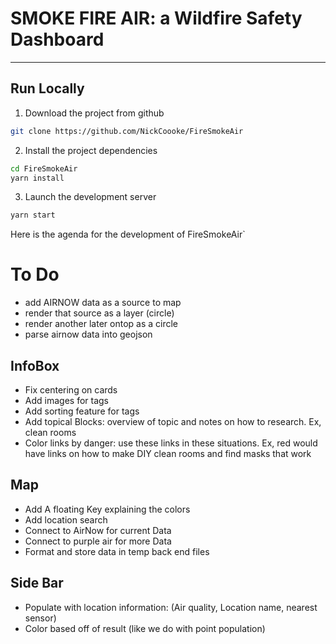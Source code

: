# SMOKE FIRE AIR: a Wildfire Safety Dashboard 
----------------------------------------------------------
## Run Locally
1. Download the project from github
```bash 
git clone https://github.com/NickCoooke/FireSmokeAir
```
2. Install the project dependencies 
```bash 
cd FireSmokeAir
yarn install
```
3. Launch the development server
```bash
yarn start
```

Here is the agenda for the development of FireSmokeAir`
# To Do
- add AIRNOW data as a source to map
- render that source as a layer (circle)
- render another later ontop as a circle
- parse airnow data into geojson


## InfoBox
- Fix centering on cards
- Add images for tags
- Add sorting feature for tags
- Add topical Blocks: overview of topic and notes on how to research. Ex, clean rooms
- Color links by danger: use these links in these situations. Ex, red would have links on how to make DIY clean rooms and find masks that work

## Map
- Add A floating Key explaining the colors 
- Add location search
- Connect to AirNow for current Data
- Connect to purple air for more Data
- Format and store data in temp back end files

## Side Bar
- Populate with location information: (Air quality, Location name, nearest sensor)
- Color based off of result (like we do with point population)
